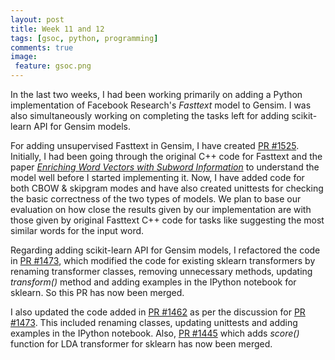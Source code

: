 ```yaml
---
layout: post
title: Week 11 and 12
tags: [gsoc, python, programming]
comments: true
image:
 feature: gsoc.png
---
```


In the last two weeks, I had been working primarily on adding a Python implementation of Facebook Research's *Fasttext* model to Gensim. I was also simultaneously working on completing the tasks left for adding scikit-learn API for Gensim models.

For adding unsupervised Fasttext in Gensim, I have created [PR #1525](https://github.com/RaRe-Technologies/gensim/pull/1525). Initially, I had been going through the original C++ code for Fasttext and the paper *[Enriching Word Vectors with Subword Information](https://arxiv.org/abs/1607.04606)* to understand the model well before I started implementing it. Now, I have added code for both CBOW & skipgram modes and have also created unittests for checking the basic correctness of the two types of models. We plan to base our evaluation on how close the results given by our implementation are with those given by original Fasttext C++ code for tasks like suggesting the most similar words for the input word.

Regarding adding scikit-learn API for Gensim models, I refactored the code in [PR #1473](https://github.com/RaRe-Technologies/gensim/pull/1473), which modified the code for existing sklearn transformers by renaming transformer classes, removing unnecessary methods, updating *transform()* method and adding examples in the IPython notebook for sklearn. So this PR has now been merged. 

I also updated the code added in [PR #1462](https://github.com/RaRe-Technologies/gensim/pull/1462/) as per the discussion for [PR #1473](https://github.com/RaRe-Technologies/gensim/pull/1473). This included renaming classes, updating unittests and adding examples in the IPython notebook. Also, [PR #1445](https://github.com/RaRe-Technologies/gensim/pull/1445) which adds *score()* function for LDA transformer for sklearn has now been merged.
